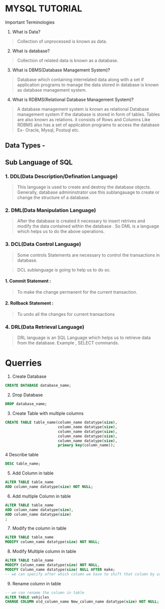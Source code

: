 # MYSQL TUTORIAL

Important Terminologies

1. What is Data?

>Collection of unprocessed is known as data.

2. What is database?

>Collection of related data is known as a database.

3. What is DBMS(Database Management System)?

>Database which containing interrelated data along with a set if application programs to manage the data stored in database is known as database management system. 

4. What is RDBMS(Relational Database Management System)?
>A database management system is known as relational Database management system if the database is stored in form of tables. Tables are also known as relations. it consists of Rows and Columns Like RDBMS also has a set of application programs to access the database
Ex- Oracle, Mysql, Postsql etc.


## Data Types -



## Sub Language of SQL

### 1. DDL(Data Description/Defination Language)
>This language is used to create and destroy the database objects. Generally, database  admininstrator use this sublangauage to create or change the structure of a database.
### 2. DML(Data Manipulation Language)
>After the database is created it necessary to insert retrives and modify the data contained within the database . So DML is a language which helps us to do the above operations.
### 3. DCL(Data Control Language)
>Some controls Statements are necessary to control the transactions in database. 

>DCL sublanguage is going to help us to do so.
#### 1. Commit Statement :
> To make the change permanent for the current transaction.

#### 2. Rollback Statement :
> To undo all the changes for current transactions

### 4. DRL(Data Retrieval Language)
>DRL language is an SQL Language which helps us to retrieve data from the database. Example , SELECT commands.

# Querries

1. Create Database
 ```sql
 CREATE DATABASE database_name;
 ```
 2. Drop Database
```sql
DROP database_name;
```
3. Create Table with multiple columns
```sql
CREATE TABLE table_name(column_name datatype(size),
                        column_name datatype(size), 
                        column_name datatype(size), 
                        column_name datatype(size), 
                        column_name datatype(size),
                        primary key(column_name));
```
4 Describe table 
```sql
DESC table_name;
```
5. Add Column in table
```sql
ALTER TABLE table_name
ADD column_name datatype(size) NOT NULL;
```

6. Add multiple Column in table
```sql
ALTER TABLE table_name
ADD column_name datatype(size),
ADD column_name datatype(size)
;
```
7. Modify the column in table
```sql
ALTER TABLE table_name 
MODIFY column_name datatype(size) NOT NULL;
```

8. Modify Multiple column in table
```sql
ALTER TABLE table_name 
MODIFY Column_name datatype(size) NOT NULL,
MODIFY Column_name datatype(size) NULL AFTER make;
-- we can specify after which column we have to shift that column by using ALTER keyword 
```

9. Rename column in table
```sql
-- we can rename the column in table
ALTER TABLE vehicles 
CHANGE COLUMN old_column_name New_column_name datatype(size) NOT NULL;
```
